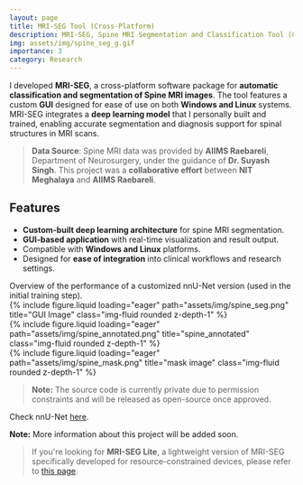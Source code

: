 ```yaml
---
layout: page
title: MRI-SEG Tool (Cross-Platform)
description: MRI-SEG, Spine MRI Segmentation and Classification Tool (Cross-Platform)
img: assets/img/spine_seg_g.gif
importance: 3
category: Research
---
```


I developed **MRI-SEG**, a cross-platform software package for **automatic classification and segmentation of Spine MRI images**. The tool features a custom **GUI** designed for ease of use on both **Windows and Linux** systems. MRI-SEG integrates a **deep learning model** that I personally built and trained, enabling accurate segmentation and diagnosis support for spinal structures in MRI scans.

> **Data Source**: Spine MRI data was provided by **AIIMS Raebareli**, Department of Neurosurgery, under the guidance of **Dr. Suyash Singh**. This project was a **collaborative effort** between **NIT Meghalaya** and **AIIMS Raebareli**.

## Features

- **Custom-built deep learning architecture** for spine MRI segmentation.
- **GUI-based application** with real-time visualization and result output.
- Compatible with **Windows and Linux** platforms.
- Designed for **ease of integration** into clinical workflows and research settings.

<div class="caption">
Overview of the performance of a customized nnU-Net version (used in the initial training step).
</div>

<div class="row">
    <div class="col-sm mt-3 mt-md-0">
        {% include figure.liquid loading="eager" path="assets/img/spine_seg.png" title="GUI Image" class="img-fluid rounded z-depth-1" %}
    </div>
</div>

<div class="row">
    <div class="col-sm mt-3 mt-md-0">
        {% include figure.liquid loading="eager" path="assets/img/spine_annotated.png" title="spine_annotated" class="img-fluid rounded z-depth-1" %}
    </div>
    <div class="col-sm mt-3 mt-md-0">
        {% include figure.liquid loading="eager" path="assets/img/spine_mask.png" title="mask image" class="img-fluid rounded z-depth-1" %}
    </div>
</div>

> **Note:** The source code is currently private due to permission constraints and will be released as open-source once approved.

Check nnU-Net <a href="https://github.com/MIC-DKFZ/nnUNet">here</a>.

**Note:** More information about this project will be added soon.

> If you're looking for **MRI-SEG Lite**, a lightweight version of MRI-SEG specifically developed for resource-constrained devices, please refer to [this page](https://raselm.me/projects/spine_mri_rc/).
